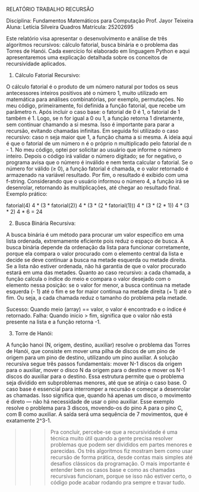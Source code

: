 RELATÓRIO TRABALHO RECURSÃO

Disciplina: Fundamentos Matemáticos para Computação
Prof. Jayor Teixeira
Aluna: Letícia Silveira Quadros
Matrícula: 25202695

Este relatório visa apresentar o desenvolvimento e análise de três algoritmos recursivos: cálculo fatorial, busca binária e o problema das Torres de Hanói. Cada exercício foi elaborado em linguagem Python e aqui apresentaremos uma explicação detalhada sobre os conceitos de recursividade aplicados.

1) Cálculo Fatorial Recursivo:

O cálculo fatorial é o produto de um número natural por todos os seus antecessores inteiros positivos até o número 1, muito utilizado em matemática para análises combinatórias, por exemplo, permutações. No meu código, primeiramente, foi definida a função fatorial, que recebe um parâmetro n. Após incluir o caso base: o fatorial de 0 é 1, o fatorial de 1 também é 1. Logo, se n for igual a 0 ou 1, a função retorna 1 diretamente, sem continuar chamando a si mesma. Isso é importante para parar a recursão, evitando chamadas infinitas. Em seguida foi utilizado o caso recursivo: caso n seja maior que 1, a função chama a si mesma. A ideia aqui é que o fatorial de um número n é o próprio n multiplicado pelo fatorial de n - 1. No meu código, optei por solicitar ao usuário que informe o número inteiro. Depois o código irá validar o número digitado; se for negativo, o programa avisa que o número é inválido e nem tenta calcular o fatorial. Se o número for válido (≥ 0), a função fatorial é chamada, e o valor retornado é armazenado na variável resultado. Por fim, o resultado é exibido com uma f-string. Considerando que o usuário informou o número 4, a função irá se desenrolar, retornando às multiplicações, até chegar ao resultado final. Exemplo prático:

fatorial(4)
4 * (3 * fatorial(2))
4 * (3 * (2 * fatorial(1)))
4 * (3 * (2 * 1))
4 * (3 * 2)
4 * 6
= 24

2) Busca Binária Recursiva:

A busca binária é um método para procurar um valor específico em uma lista ordenada, extremamente eficiente pois reduz o espaço de busca. A busca binária depende da ordenação da lista para funcionar corretamente, porque ela compara o valor procurado com o elemento central da lista e decide se deve continuar a busca na metade esquerda ou metade direita. Se a lista não estiver ordenada, não há garantia de que o valor procurado estará em uma das metades. Quanto ao caso recursivo: a cada chamada, a função calcula o índice do meio e compara o valor desejado com o elemento nessa posição: se o valor for menor, a busca continua na metade esquerda (- 1) até o fim e se for maior continua na metade direita (+ 1) até o fim. Ou seja, a cada chamada reduz o tamanho do problema pela metade.

Sucesso: Quando meio (array) == valor, o valor é encontrado e o índice é retornado.
Falha: Quando inicio > fim, significa que o valor não está presente na lista e a função retorna -1.

3) Torre de Hanói:

A função hanoi (N, origem, destino, auxiliar) resolve o problema das Torres de Hanói, que consiste em mover uma pilha de discos de um pino de origem para um pino de destino, utilizando um pino auxiliar. A solução recursiva segue três passos fundamentais: mover N-1 discos da origem para o auxiliar, mover o disco N da origem para o destino e mover os N-1 discos do auxiliar para o destino. Essa estrutura permite que o problema seja dividido em subproblemas menores, até que se atinja o caso base. O caso base é essencial para interromper a recursão e começar a desenrolar as chamadas. Isso significa que, quando há apenas um disco, o movimento é direto — não há necessidade de usar o pino auxiliar. Esse exemplo resolve o problema para 3 discos, movendo-os do pino A para o pino C, com B como auxiliar. A saída será uma sequência de 7 movimentos, que é exatamente 2^3-1.

>>> Pra concluir, percebe-se que a recursividade é uma técnica muito útil quando a gente precisa resolver problemas que podem ser divididos em partes menores e parecidas. Os três algoritmos fiz mostram bem como usar recursão de forma prática, desde contas mais simples até desafios clássicos da programação. O mais importante é entender bem os casos base e como as chamadas recursivas funcionam, porque se isso não estiver certo, o código pode acabar rodando pra sempre e travar tudo.


